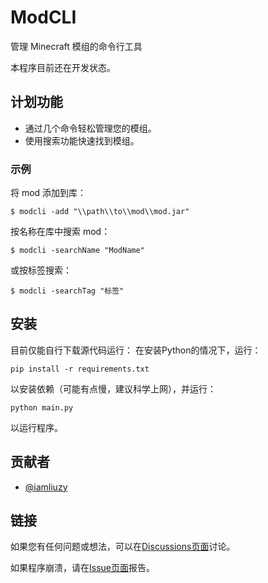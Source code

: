# ModCLI

管理 Minecraft 模组的命令行工具

本程序目前还在开发状态。



## 计划功能

- 通过几个命令轻松管理您的模组。
- 使用搜索功能快速找到模组。


### 示例

将 mod 添加到库：
```
$ modcli -add "\\path\\to\\mod\\mod.jar"
```
按名称在库中搜索 mod：
```
$ modcli -searchName "ModName"
```
或按标签搜索：
```
$ modcli -searchTag "标签"
```


## 安装

目前仅能自行下载源代码运行：
在安装Python的情况下，运行：
```
pip install -r requirements.txt
```
以安装依赖（可能有点慢，建议科学上网），并运行：
```
python main.py
```
以运行程序。




## 贡献者

- [@iamliuzy](https://www.github.com/iamliuzy)


## 链接

如果您有任何问题或想法，可以在[Discussions页面](https://github.com/iamliuzy/ModCLI/discussions)讨论。

如果程序崩溃，请在[Issue页面](https://github.com/iamliuzy/ModCLI/issues)报告。

